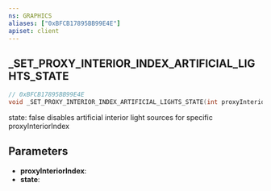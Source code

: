 ```yaml
---
ns: GRAPHICS
aliases: ["0xBFCB17895BB99E4E"]
apiset: client
---
```

## _SET_PROXY_INTERIOR_INDEX_ARTIFICIAL_LIGHTS_STATE

```c
// 0xBFCB17895BB99E4E
void _SET_PROXY_INTERIOR_INDEX_ARTIFICIAL_LIGHTS_STATE(int proxyInteriorIndex,BOOL state);
```

state: false disables artificial interior light sources for specific proxyInteriorIndex

## Parameters
* **proxyInteriorIndex**:
* **state**: